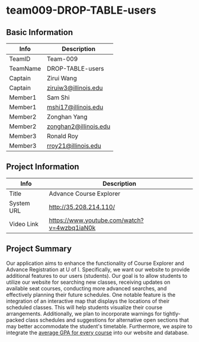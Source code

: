 # team009-DROP-TABLE-users

## Basic Information

|   Info      |        Description     |
| ----------- | ---------------------- |
| TeamID      |        Team-009        |
| TeamName    |    DROP-TABLE-users    |
| Captain     |       Zirui Wang       |
| Captain     |  ziruiw3@illinois.edu  |
| Member1     |         Sam Shi        |
| Member1     |   mshi17@illinois.edu  |
| Member2     |       Zonghan Yang     |
| Member2     |  zonghan2@illinois.edu |
| Member3     |        Ronald Roy      |
| Member3     |   rroy21@illinois.edu  |

## Project Information

|   Info      |                Description                 |
| ----------- | ------------------------------------------ |
|  Title      |         Advance Course Explorer            |
| System URL  |          http://35.208.214.110/            |
| Video Link  | https://www.youtube.com/watch?v=4wzbq1iaN0k|

## Project Summary

Our application aims to enhance the functionality of Course Explorer and Advance Registration at U of I. Specifically, we want our website to provide additional features to our users (students). Our goal is to allow students to utilize our website for searching new classes, receiving updates on available seat courses, conducting more advanced searches, and effectively planning their future schedules. One notable feature is the integration of an interactive map that displays the locations of their scheduled classes. This will help students visualize their course arrangements. Additionally, we plan to incorporate warnings for tightly-packed class schedules and suggestions for alternative open sections that may better accommodate the student's timetable. Furthermore, we aspire to integrate the [average GPA for every course](https://waf.cs.illinois.edu/discovery/gpa_of_every_course_at_illinois/) into our website and database.
